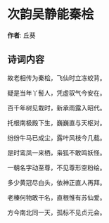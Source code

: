 # 次韵吴静能秦桧

**作者**: 丘葵

## 诗词内容

故老相传为秦桧，飞仙时立冻蛟背。

疑是当年丫髻人，凭虚驭气今安在。

百千年树见栽时，新承雨露入昭代。

托根南极殿下生，巍巍直与天枢对。

纷纷牛马已成尘，露叶风枝今几载。

是时鸾凤一来栖，枭狐不敢鸣妖怪。

一朝名字动至尊，不见尊形空粉绘。

多少黄冠尽白头，依神正直人再拜。

老榛何物敢干名，直根惟有苏仙爱。

方今南北同一天，孤标不见贞元会。

